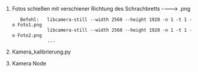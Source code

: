 1. Fotos schießen mit verschiener Richtung des Schrachbretts ---->  .png


          Befehl:   libcamera-still --width 2560 --height 1920 -n 1 -t 1 -o Foto1.png
                    libcamera-still --width 2560 --height 1920 -n 1 -t 1 -o Foto2.png
                    ...

2. Kamera_kalibrierung.py

3. Kamera Node
